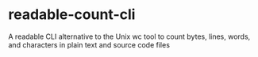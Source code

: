 # readable-count-cli

A readable CLI alternative to the Unix wc tool to count bytes, lines, words, and characters in plain text and source code files
